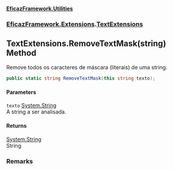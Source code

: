 #### [EficazFramework.Utilities](EficazFrameworkUtilities.md 'EficazFramework Utilities')
### [EficazFramework.Extensions](EficazFrameworkUtilities.md#EficazFramework_Extensions 'EficazFramework.Extensions').[TextExtensions](TextExtensions.md 'EficazFramework.Extensions.TextExtensions')
## TextExtensions.RemoveTextMask(string) Method
Remove todos os caracteres de máscara (literais) de uma string.  
```csharp
public static string RemoveTextMask(this string texto);
```
#### Parameters
<a name='EficazFramework_Extensions_TextExtensions_RemoveTextMask(string)_texto'></a>
`texto` [System.String](https://docs.microsoft.com/en-us/dotnet/api/System.String 'System.String')  
A string a ser analisada.
  
#### Returns
[System.String](https://docs.microsoft.com/en-us/dotnet/api/System.String 'System.String')  
String
### Remarks
